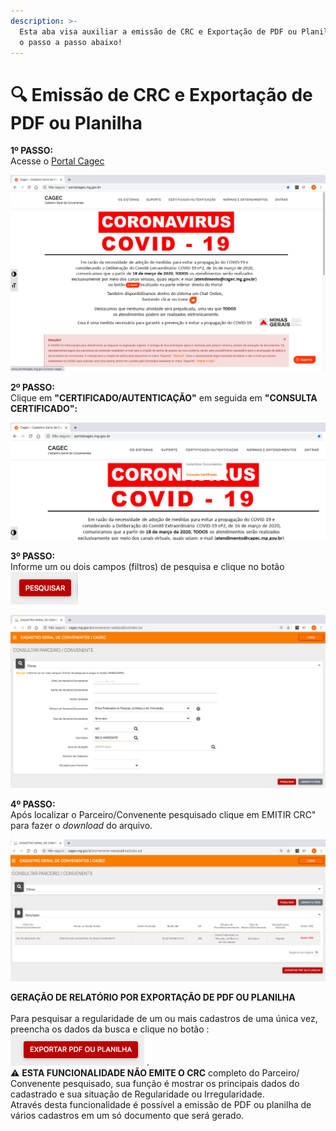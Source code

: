 ```yaml
---
description: >-
  Esta aba visa auxiliar a emissão de CRC e Exportação de PDF ou Planilha. Siga
  o passo a passo abaixo!
---
```


# 🔍 Emissão de CRC e Exportação de PDF ou Planilha

**1º PASSO:**\
Acesse o [Portal Cagec ](http://www.portalcagec.mg.gov.br/)

![](.gitbook/assets/01.png)

**2º PASSO:**\
Clique em **"CERTIFICADO/AUTENTICAÇÃO"** em seguida em **"CONSULTA CERTIFICADO":**

![](.gitbook/assets/2.png)

**3º PASSO:** \
Informe um ou dois campos (filtros) de pesquisa e clique no botão <img src=".gitbook/assets/PESQUISAR.png" alt="" data-size="original">&#x20;

![](.gitbook/assets/4.png)

**4º PASSO:**\
Após localizar o Parceiro/Convenente pesquisado clique em EMITIR CRC" para fazer o _download_ do arquivo.

![](.gitbook/assets/5.png)

**GERAÇÃO DE RELATÓRIO POR EXPORTAÇÃO DE PDF OU PLANILHA** \
\
Para pesquisar a regularidade de um ou mais cadastros de uma única vez, preencha os dados da busca e clique no botão :  <img src=".gitbook/assets/EXPORTAR PDF OU PLANILHA.png" alt="" data-size="original"> .\
⚠️ **ESTA FUNCIONALIDADE NÃO EMITE O CRC** completo do Parceiro/ Convenente pesquisado, sua função é mostrar os principais dados do cadastrado e sua situação de Regularidade ou Irregularidade.\
Através desta funcionalidade é possível a emissão de PDF ou planilha de vários cadastros em um só documento que será gerado.
